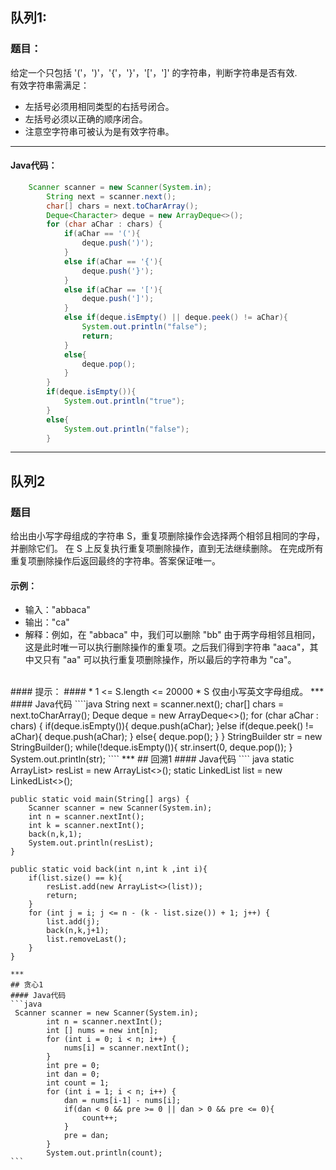 ## 队列1:
### 题目：
给定一个只包括 '('，')'，'{'，'}'，'['，']' 的字符串，判断字符串是否有效.<br/>
有效字符串需满足：
* 左括号必须用相同类型的右括号闭合。
* 左括号必须以正确的顺序闭合。
* 注意空字符串可被认为是有效字符串。
***
#### Java代码：
```java
    Scanner scanner = new Scanner(System.in);
        String next = scanner.next();
        char[] chars = next.toCharArray();
        Deque<Character> deque = new ArrayDeque<>();
        for (char aChar : chars) {
            if(aChar == '('){
                deque.push(')');
            }
            else if(aChar == '{'){
                deque.push('}');
            }
            else if(aChar == '['){
                deque.push(']');
            }
            else if(deque.isEmpty() || deque.peek() != aChar){
                System.out.println("false");
                return;
            }
            else{
                deque.pop();
            }
        }
        if(deque.isEmpty()){
            System.out.println("true");
        }
        else{
            System.out.println("false");
        }
```
***
## 队列2
### 题目
给出由小写字母组成的字符串 S，重复项删除操作会选择两个相邻且相同的字母，并删除它们。
在 S 上反复执行重复项删除操作，直到无法继续删除。
在完成所有重复项删除操作后返回最终的字符串。答案保证唯一。
<br/>
#### 示例： ####
 * 输入："abbaca"
 * 输出："ca"
 * 解释：例如，在 "abbaca" 中，我们可以删除 "bb" 由于两字母相邻且相同，这是此时唯一可以执行删除操作的重复项。之后我们得到字符串 "aaca"，其中又只有 "aa" 可以执行重复项删除操作，所以最后的字符串为 "ca"。
<br/>
#### 提示： ####
 * 1 <= S.length <= 20000
 * S 仅由小写英文字母组成。
***
#### Java代码
````java
        String next = scanner.next();
        char[] chars = next.toCharArray();
        Deque<Character> deque = new ArrayDeque<>();
        for (char aChar : chars) {
            if(deque.isEmpty()){
                deque.push(aChar);
            }else if(deque.peek() != aChar){
                deque.push(aChar);
            }
            else{
                deque.pop();
            }
        }
        StringBuilder str = new StringBuilder();
        while(!deque.isEmpty()){
            str.insert(0, deque.pop());
        }
        System.out.println(str);
````
***
## 回溯1
#### Java代码
```` java
    static ArrayList<List<Integer>> resList = new ArrayList<>();
    static LinkedList<Integer> list = new LinkedList<>();

    public static void main(String[] args) {
        Scanner scanner = new Scanner(System.in);
        int n = scanner.nextInt();
        int k = scanner.nextInt();
        back(n,k,1);
        System.out.println(resList);
    }

    public static void back(int n,int k ,int i){
        if(list.size() == k){
            resList.add(new ArrayList<>(list));
            return;
        }
        for (int j = i; j <= n - (k - list.size()) + 1; j++) {
            list.add(j);
            back(n,k,j+1);
            list.removeLast();
        }
    }
````
***
## 贪心1
#### Java代码
```java
 Scanner scanner = new Scanner(System.in);
        int n = scanner.nextInt();
        int [] nums = new int[n];
        for (int i = 0; i < n; i++) {
            nums[i] = scanner.nextInt();
        }
        int pre = 0;
        int dan = 0;
        int count = 1;
        for (int i = 1; i < n; i++) {
            dan = nums[i-1] - nums[i];
            if(dan < 0 && pre >= 0 || dan > 0 && pre <= 0){
                count++;
            }
            pre = dan;
        }
        System.out.println(count);
```
